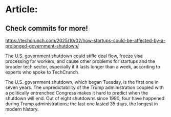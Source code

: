 # Article:

## Check commits for more!
https://techcrunch.com/2025/10/02/how-startups-could-be-affected-by-a-prolonged-government-shutdown/

The U.S. government shutdown could stifle deal flow, freeze visa processing for workers, and cause other problems for startups and the broader tech sector, especially if it lasts longer than a week, according to experts who spoke to TechCrunch.

The U.S. government shutdown, which began Tuesday, is the first one in seven years. The unpredictability of the Trump administration coupled with a politically entrenched Congress makes it hard to predict when the shutdown will end. Out of eight shutdowns since 1990, four have happened during Trump administrations; the last one lasted 35 days, the longest in modern history.
